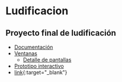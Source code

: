 # Ludificacion
## Proyecto final de ludificación

- [Documentación](https://github.com/martin-ramos/Ludificacion_nutricion/tree/master/Documentacion)
- [Ventanas](https://github.com/martin-ramos/Ludificacion_nutricion/tree/master/Ventanas)
    - [Detalle de pantallas](https://github.com/martin-ramos/Ludificacion_nutricion/tree/master/Detalle%20de%20pantallas)   
- [Prototipo interactivo](https://github.com/martin-ramos/Ludificacion_nutricion/blob/master/M_vil_Android___Login.html)
- [link](url){:target="_blank"}
